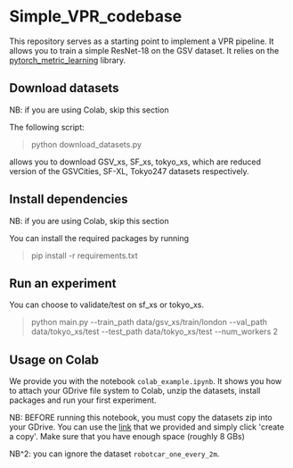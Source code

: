 # Simple_VPR_codebase

This repository serves as a starting point to implement a VPR pipeline. It allows you to train a simple
ResNet-18 on the GSV dataset. It relies on the [pytorch_metric_learning](https://kevinmusgrave.github.io/pytorch-metric-learning/)
library.

## Download datasets
NB: if you are using Colab, skip this section

The following script:

> python download_datasets.py

allows you to download GSV_xs, SF_xs, tokyo_xs, which are reduced version of the GSVCities, SF-XL, Tokyo247 datasets respectively.

## Install dependencies
NB: if you are using Colab, skip this section

You can install the required packages by running
> pip install -r requirements.txt


## Run an experiment
You can choose to validate/test on sf_xs or tokyo_xs.


> python main.py --train_path data/gsv_xs/train/london --val_path data/tokyo_xs/test --test_path data/tokyo_xs/test
> --num_workers 2


## Usage on Colab

We provide you with the notebook `colab_example.ipynb`.
It shows you how to attach your GDrive file system to Colab, unzip the datasets, install packages and run your first experiment.

NB: BEFORE running this notebook, you must copy the datasets zip into your GDrive. You can use the [link](https://drive.google.com/drive/folders/1Ucy9JONT26EjDAjIJFhuL9qeLxgSZKmf?usp=sharing) that we provided and simply click 'create a copy'. Make sure that you have enough space (roughly 8 GBs)

NB^2: you can ignore the dataset `robotcar_one_every_2m`.
